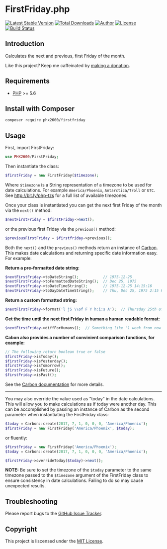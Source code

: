 FirstFriday.php
===============

[![Latest Stable Version](https://img.shields.io/packagist/v/PHX2600/FirstFriday.svg)](https://packagist.org/packages/PHX2600/FirstFriday)
[![Total Downloads](https://img.shields.io/packagist/dt/PHX2600/FirstFriday.svg)](https://packagist.org/packages/PHX2600/FirstFriday)
[![Author](https://img.shields.io/badge/author-Chris%20Kankiewicz-blue.svg)](https://www.ChrisKankiewicz.com)
[![License](https://img.shields.io/packagist/l/PHX2600/FirstFriday.svg)](https://packagist.org/packages/PHX2600/FirstFriday)
[![Build Status](https://img.shields.io/travis/PHX2600/FirstFriday.svg)](https://travis-ci.org/PHX2600/FirstFriday)

Introduction
------------

Calculates the next and previous, first Friday of the month.

Like this project? Keep me caffeinated by [making a donation](https://paypal.me/ChrisKankiewicz).

Requirements
------------

  - [PHP](https://php.net) >= 5.6

Install with Composer
---------------------

```bash
composer require phx2600/firstfriday
```

Usage
-----

First, import FirstFriday:

```php
use PHX2600/FirstFriday;
```

Then instantiate the class:

```php
$firstFriday = new FirstFriday($timezone);
```

Where `$timezone` is a String representation of a timezone to be used for date
calculations. For example `America/Phoenix`, `Antarctica/Troll` or `UTC`.  See
http://bit.ly/php-tzs for a full list of available timezones.

Once your class is instantiated you can get the next first Friday of the month
via the `next()` method:

```php
$nextFirstFriday = $firstFriday->next();
```

or the previous first Friday via the `previous()` method:

```php
$previousFirstFriday = $firstfriday->previous();
```

Both the `next()` and the `previous()` methods return an instance of
[Carbon](http://carbon.nesbot.com/). This makes date calculations and returning
specific date information easy. For example:

**Return a pre-formatted date string:**

```php
$nextFirstFriday->toDateString();           // 1975-12-25
$nextFirstFriday->toFormattedDateString();  // Dec 25, 1975
$nextFirstFriday->toDateTimeString();       // 1975-12-25 14:15:16
$nextFirstFriday->toDayDateTimeString();    // Thu, Dec 25, 1975 2:15 PM
```

**Return a custom formatted string:**

```php
$nextFirstFriday->format('l jS \\of F Y h:i:s A');  // Thursday 25th of December 1975 02:15:16 PM
```

**Get the time until the next first Friday in human a human readable format:**

```php
$nextFirstFriday->diffForHumans();  // Something like '1 week from now' or '1 month from now'
```

**Cabon also provides a number of convinient comparison functions, for example:**

```php
// The following return boolean true or false
$firstFriday->isToday();
$firstFriday->isYesterday();
$firstFriday->isTomorrow();
$firstFriday->isFuture();
$firstFriday->isPast();
```

See the [Carbon documentation](http://carbon.nesbot.com/docs/) for more details.

---

You may also override the value used as "today" in the date calculations. This
will allow you to make calculations as if today were another day. This can be
accomplished by passing an instance of Carbon as the second parameter when
instantiating the FirstFriday class:

```php
$today = Carbon::create(2017, 7, 1, 0, 0, 0, 'America/Phoenix');
$firstFriday = new FirstFriday('America/Phoenix', $today);
```

or fluently:

```php
$firstFriday = new FirstFriday('America/Phoenix');
$today = Carbon::create(2017, 7, 1, 0, 0, 0, 'America/Phoenix');

$firstFriday->overrideToday($today)->next();
```

**NOTE:** Be sure to set the timezone of the `$today` parameter to the same
timezone passed to the `$timezone` argument of the FirstFriday class to ensure
consistency in date calculations. Failing to do so may cause unexpected results.

Troubleshooting
---------------

Please report bugs to the [GitHub Issue Tracker](https://github.com/PHX2600/FirstFriday/issues).

Copyright
---------

This project is liscensed under the [MIT License](https://github.com/PHX2600/FirstFriday/blob/master/LICENSE).

